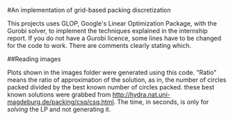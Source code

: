 #An implementation of grid-based packing discretization

This projects uses GLOP, Google's Linear Optimization Package, with the Gurobi solver, to implement the techniques explained in the internship report. 
If you do not have a Gurobi licence, some lines have to be changed for the code to work. There are comments clearly stating which.

##Reading images

Plots shown in the images folder were generated using this code.
"Ratio" means the ratio of approximation of the solution, as in, the number of circles packed divided by the best known number of circles packed. these best known solutions were grabbed from http://hydra.nat.uni-magdeburg.de/packing/csq/csq.html. The time, in seconds, is only for _solving_ the LP and not generating it.

